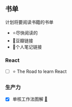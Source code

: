 ## 书单

计划将要阅读书籍的书单

* :star:尽快阅读的
* :book:豆瓣链接
* :notebook:个人笔记链接

### React

- [ ] :star: The Road to learn React

### 生产力

- [x] 单核工作法图解 [:book:](https://book.douban.com/subject/27177909/)





